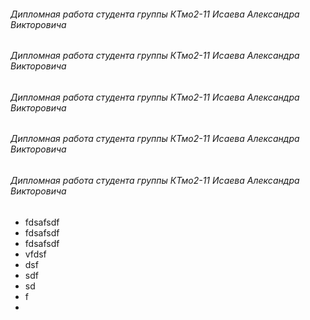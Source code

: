 ###### Дипломная работа студента группы КТмо2-11 Исаева Александра Викторовича
###### Дипломная работа студента группы КТмо2-11 Исаева Александра Викторовича
###### Дипломная работа студента группы КТмо2-11 Исаева Александра Викторовича
###### Дипломная работа студента группы КТмо2-11 Исаева Александра Викторовича
###### Дипломная работа студента группы КТмо2-11 Исаева Александра Викторовича

+ fdsafsdf
+ fdsafsdf
+ fdsafsdf
+ vfdsf
+ dsf
+ sdf
+ sd
+ f
+ 
